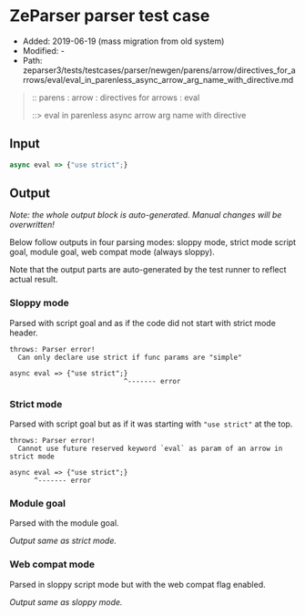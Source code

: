 # ZeParser parser test case

- Added: 2019-06-19 (mass migration from old system)
- Modified: -
- Path: zeparser3/tests/testcases/parser/newgen/parens/arrow/directives_for_arrows/eval/eval_in_parenless_async_arrow_arg_name_with_directive.md

> :: parens : arrow : directives for arrows : eval
>
> ::> eval in parenless async arrow arg name with directive


## Input


`````js
async eval => {"use strict";}
`````

## Output

_Note: the whole output block is auto-generated. Manual changes will be overwritten!_

Below follow outputs in four parsing modes: sloppy mode, strict mode script goal, module goal, web compat mode (always sloppy).

Note that the output parts are auto-generated by the test runner to reflect actual result.

### Sloppy mode

Parsed with script goal and as if the code did not start with strict mode header.

`````
throws: Parser error!
  Can only declare use strict if func params are "simple"

async eval => {"use strict";}
                            ^------- error
`````

### Strict mode

Parsed with script goal but as if it was starting with `"use strict"` at the top.

`````
throws: Parser error!
  Cannot use future reserved keyword `eval` as param of an arrow in strict mode

async eval => {"use strict";}
      ^------- error
`````


### Module goal

Parsed with the module goal.

_Output same as strict mode._

### Web compat mode

Parsed in sloppy script mode but with the web compat flag enabled.

_Output same as sloppy mode._
